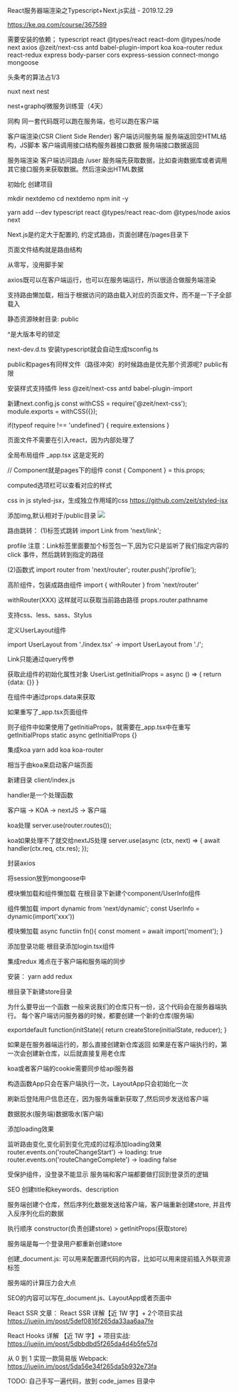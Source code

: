 React服务器端渲染之Typescript+Next.js实战 - 2019.12.29

https://ke.qq.com/course/367589

需要安装的依赖；
typescript react @types/react react-dom @types/node next axios @zeit/next-css antd babel-plugin-import koa koa-router redux react-redux express body-parser cors express-session connect-mongo mongoose

头条考的算法占1/3

nuxt next nest

nest+graphql微服务训练营（4天）

同构
同一套代码既可以跑在服务端，也可以跑在客户端

客户端渲染(CSR Client Side Render)
客户端访问服务端
服务端返回空HTML结构，JS脚本
客户端调用接口结构服务器接口数据
服务端接口数据返回

服务端渲染
客户端访问路由 /user
服务端先获取数据，比如查询数据库或者调用其它接口服务来获取数据。然后渲染出HTML数据

初始化
创建项目

mkdir nextdemo
cd nextdemo
npm init -y

yarn add --dev typescript react @types/react reac-dom @types/node axios next 

Next.js是约定大于配置的, 约定式路由，页面创建在/pages目录下

页面文件结构就是路由结构

从零写，没用脚手架

axios既可以在客户端运行，也可以在服务端运行，所以很适合做服务端渲染

支持路由懒加载，相当于根据访问的路由载入对应的页面文件，而不是一下子全部载入

静态资源映射目录: public

^是大版本号的锁定

next-dev.d.ts
安装typescript就会自动生成tsconfig.ts

public和pages有同样文件（路径冲突）的时候路由是优先那个资源呢?
public有限

安装样式支持插件
less @zeit/next-css antd babel-plugin-import

新建next.config.js
const withCSS = require('@zeit/next-css');
module.exports = withCSS({});

if(typeof require !== 'undefined') {
	require.extensions
}

页面文件不需要在引入react，因为内部处理了

全局布局组件
_app.tsx 这是定死的

// Component就是pages下的组件
const { Component } = this.props;

computed选项栏可以查看对应的样式

css in js
styled-jsx，生成独立作用域的css
https://github.com/zeit/styled-jsx
<style jsx>
{
    `a{display: inline-block;}`
}
</style>

添加img,默认相对于/public目录
<img src="/images/jglogo.png" />

路由跳转：
(1)标签式跳转
import Link from 'next/link';
<Link href="/profile"><a>profile</a></Link>
注意：Link标签里面要加个标签包一下,因为它只是监听了我们指定内容的click 事件，然后跳转到指定的路径

(2)函数式
import router from 'next/router';
router.push('/profile');

高阶组件，包装成路由组件
import { withRouter } from 'next/router'

withRouter(XXX)
这样就可以获取当前路由路径
props.router.pathname

支持css、less、sass、Stylus

定义UserLayout组件

import UserLayout from './index.tsx' -> import UserLayout from './';

Link只能通过query传参

获取此组件的初始化属性对象
UserList.getInitialProps = async () => {
	return {data: {}}
}

在组件中通过props.data来获取

如果重写了_app.tsx页面组件

则子组件中如果使用了getInitiaProps，就需要在_app.tsx中在重写getInitialProps
static async getInitialProps {}

集成koa
yarn add koa koa-router

相当于由koa来启动客户端页面

新建目录 client/index.js

handler是一个处理函数

客户端 -> KOA -> nextJS -> 客户端

koa处理
server.use(router.routes());

koa如果处理不了就交给nextJS处理
server.use(async (ctx, next) => {
    await handler(ctx.req, ctx.res);
});


封装axios

将session放到mongoose中

模块懒加载和组件懒加载
在根目录下新建个component/UserInfo组件

组件懒加载
import dynamic from 'next/dynamic';
const UserInfo = dynamic(import('xxx'))

模块懒加载
async functiin fn(){
    const moment = await import('moment');
}

添加登录功能
根目录添加login.tsx组件

集成redux
难点在于客户端和服务端的同步

安装：
yarn add redux

根目录下新建store目录

为什么要导出一个函数
一般来说我们的仓库只有一份，这个代码会在服务器端执行。
每个客户端访问服务器的时候，都要创建一个新的仓库(服务端)

exportdefault function(initState){
    return createStore(initialState, reducer);
}

如果是在服务器端运行的，那么直接创建新仓库返回
如果是在客户端执行的，第一次会创建新仓库，以后就直接复用老仓库

koa或者客户端的cookie需要同步给api服务器

构造函数App只会在客户端执行一次，LayoutApp只会初始化一次

刷新后登陆用户信息还在，因为服务端重新获取了,然后同步发送给客户端

数据脱水(服务端)数据吸水(客户端)

添加loading效果

监听路由变化,变化前到变化完成的过程添加loading效果
router.events.on('routeChangeStart') -> loading: true
router.events.on('routeChangeComplete') -> loading false

受保护组件，没登录不能显示
服务端和客户端都要做打回到登录页的逻辑

SEO
创建title和keywords、description
<title>我是title</title>
<meta name="keywords" content=""></meta>
<meta name="description" content=""></meta>

服务端创建个仓库，然后序列化数据发送给客户端，客户端重新创建store, 并且传入反序列化后的数据

执行顺序
constructor(负责创建store) > getInitProps(获取store)

服务端是每一个登录用户都重新创建store

创建_document.js: 可以用来配置源代码的内容，比如可以用来提前插入外联资源标签

服务端的计算压力会大点

SEO的内容可以写在_document.js、LayoutApp或者页面中

React SSR 文章：
React SSR 详解【近 1W 字】+ 2个项目实战
https://juejin.im/post/5def0816f265da33aa6aa7fe

React Hooks 详解 【近 1W 字】+ 项目实战:
https://juejin.im/post/5dbbdbd5f265da4d4b5fe57d

从 0 到 1 实现一款简易版 Webpack:
https://juejin.im/post/5da56e34f265da5b932e73fa

TODO:
自己手写一遍代码，放到 code_james 目录中
